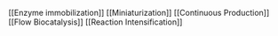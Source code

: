 [[Enzyme immobilization]]
[[Miniaturization]]
[[Continuous Production]]
[[Flow Biocatalysis]]
[[Reaction Intensification]]
